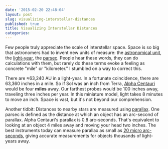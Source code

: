 ```yaml
---
date: '2015-02-20 22:48:04'
layout: post
slug: visualizing-interstellar-distances
published: true
title: Visualizing Interstellar Distances
categories:
---
```


Few people truly appreciate the scale of interstellar space. Space is so big that astronomers had to invent new units of measure: the [astronomical unit](https://en.wikipedia.org/wiki/Astronomical_unit), the [light-year](https://en.wikipedia.org/wiki/Light-year), the [parsec](https://en.wikipedia.org/wiki/Parsec). People hear these words, they can do calculations with them, but rarely do these terms evoke a feeling as concrete "mile" or "kilometer." I stumbled on a way to correct this.

There are ≈63,240 AU in a light-year. In a fortunate coincidence, there are 63,360 inches in a mile. So if Sol was an inch from Terra, [Alpha Centauri](https://en.wikipedia.org/wiki/Alpha_Centauri) would be four **miles** away. Our farthest probes would be 100 inches away, traveling three inches per year. In this miniature model, light takes 8 minutes to move an inch. Space is vast, but it's not beyond our comprehension.

Another tidbit: Distances to nearby stars are measured using [parallax](https://en.wikipedia.org/wiki/Stellar_parallax). One parsec is defined as the distance at which an object has an arc-second of parallax. Alpha Centauri's parallax is 0.8 arc-seconds. That's equivalent to looking at an object 4 miles away and moving your head two inches. The best instruments today can measure parallax as small as [20 micro arc-seconds](https://en.wikipedia.org/wiki/Gaia_%28spacecraft%29), giving accurate measurements for objects thousands of light-years away.
